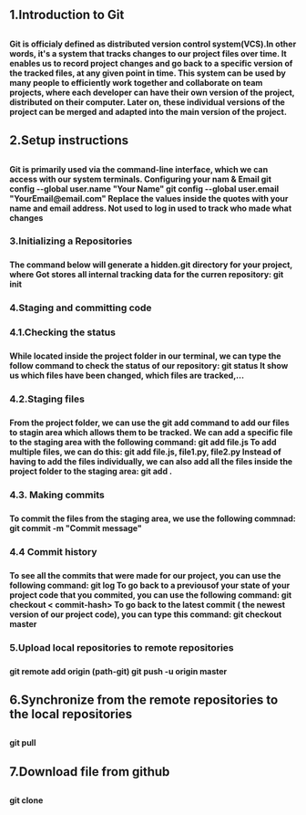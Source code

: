 <h2>1.Introduction to Git<h2>
    <h4>Git is officialy defined as distributed version control system(VCS).In other words, it's a system that tracks changes to our project files   
    over time. It enables us to record project changes and go back to a specific version of the tracked files, at any given point in time. This  
    system can be used by many people to efficiently work together and collaborate on team projects, where each developer can have their own  
    version of the project, distributed on their computer. Later on, these individual versions of the project can be merged and adapted into the  
    main version of the project.<h4>

<h2>2.Setup instructions<h2>
    <h4>Git is primarily used via the command-line interface, which we can access with our system terminals.  
    Configuring your nam & Email  
        git config --global user.name "Your Name"  
        git config --global user.email "YourEmail@email.com"  
    Replace the values inside the quotes with your name and email address. 
    Not used to log in  
    used to track who made what changes<h4> 
    
<h3>3.Initializing a Repositories<h3>
    <h4>The command below will generate a hidden.git directory for your project, where Got stores all internal tracking data for the curren repository:   
        git init<h4>
<h3>4.Staging and committing code<h3>
<h3>4.1.Checking the status<h3>
    <h4>While located inside the project folder in our terminal, we can type the follow command to check the status of our repository:  
        git status
    It show us which files have been changed, which files are tracked,...<h4>
<h3>4.2.Staging files<h3>
    <h4>From the project folder, we can use the git add command to add our files to stagin area which allows them to be tracked. 
    We can add a specific file to the staging area with the following command:  
        git add file.js  
    To add multiple files, we can do this:  
        git add file.js, file1.py, file2.py  
    Instead of having to add the files individually, we can also add all the files inside  
    the project folder to the staging area:  
       git add .<h4>
<h3>4.3. Making commits<h3>
    <h4>To commit the files from the staging area, we use the following commnad:  
        git commit -m "Commit message"<h4>
<h3>4.4 Commit history<h3>
    <h4>To see all the commits that were made for our project, you can use the following command:  
        git log
    To go back to a previousof your state of your project code that you commited, you can use the following command:  
        git checkout < commit-hash>
    To go back to the latest commit ( the newest version of our project code), you can type this command:  
        git checkout master<h4>
<h3>5.Upload local repositories to remote repositories<h3>
    <h4>git remote add origin (path-git) 
    git push -u origin master<h4>
<h2>6.Synchronize from the remote repositories to the local repositories<h2>
    <h4>git pull<h4>
<h2>7.Download file from github<h2>
    <h4>git clone <path-git><h4>